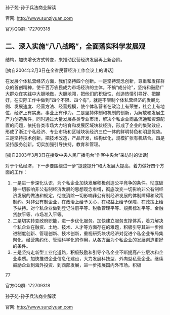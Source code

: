 孙子苑-孙子兵法商业解读

官网: http://www.sunziyuan.com

官方QQ群: 172709318

## 二、深入实施“八八战略”，全面落实科学发展观

结构，加快增长方式转变，来推动民营经济发展再上新台阶。

[摘自2004年2月3日在全省民营经济工作会议上的讲话]

在发展个体私营经济方面，我们坚持四个创新。一是坚持观念创新，尊重和发挥群众的首创精神，使千百万农民成为市场经济的主体。不搞“成分论”，坚持和鼓励广大群众在实践中大胆地做，大胆地闯，把他们的积极性、创造热情引导好、把握好，在实际工作中做到“四个不限、四个有”，就是不限制个体私营经济的发展比例、发展速度、经营方法、经营规模，使个体私营者在政治上有荣誉，社会上有地位，经济上有实惠，事业上有作为。二是坚持体制和机制的创新，为解放和发展生产力创造条件，同时通过大量发展各类专业市场，解决个私企业商品流通和资源配置的问题，依托各类市场大力培育和发展区域块状经济，形成了企业的集聚效应，形成了浙江个私经济、专业市场和区域块状经济三位一体的鲜明特色和明显优势。三是坚持技术创新，把技术改造，产品开发，结构优化，规模扩张有机结合。四是坚持服务创新。切实加强引导扶持，教育和管理。

[摘自2003年3月3日在接受中央人民广播电台“作客中央台”采访时的谈话]

对于个私经济，下一步要围绕进一步“提速提升”和大发展大提高，着力做好四个方面的工作：

1.  一是进一步深化认识，为个私企业加快发展积极创造公平竞争的条件。彻底破除一切影响非公有制经济发展的思想观念束缚，彻底改变一切影响非公有制经济发展的做法和规定，彻底消除一切影响非公有制经济发展的体制障碍和政策制约。对非公有制企业，在政治上给予关心，在权益上给予保障，在政策上给予扶持。对个私企业做到登记注册平等、税收管理平等、規费标准平等、金融贷款平等、市场准入平等。
2.  二是切实转变政府职能，进一步优化服务。加快建立服务支撑体系，着力解决个私企业在融资、土地、技术、人才等方面存在的难题，积极引导其进一步推进制度创新、管理创新、技术创新，重视研究块状经济对促进个私企业布局集聚化、经营集约化、管理科学化的作用，从各方面为个私企业的发展创造更好的条件。
3.  三是坚持走新型工业化道路，积极鼓励和引导个私企业不断提高产业层次和企业素质。加快推进企业信息化建设，大力发展科技型、外向型私营企业。继续鼓励企业到海外投资、到西部发展，进一步拓展国内外市场。积极

77

官方QQ群: 172709318

孙子苑-孙子兵法商业解读

官网: http://www.sunziyuan.com